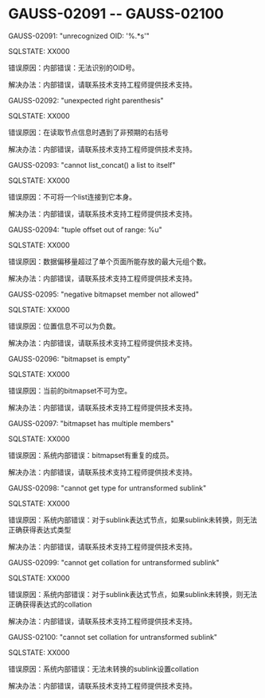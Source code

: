 # GAUSS-02091 -- GAUSS-02100

GAUSS-02091: "unrecognized OID: '%.\*s'"

SQLSTATE: XX000

错误原因：内部错误：无法识别的OID号。

解决办法：内部错误，请联系技术支持工程师提供技术支持。

GAUSS-02092: "unexpected right parenthesis"

SQLSTATE: XX000

错误原因：在读取节点信息时遇到了非预期的右括号

解决办法：内部错误，请联系技术支持工程师提供技术支持。

GAUSS-02093: "cannot list\_concat\(\) a list to itself"

SQLSTATE: XX000

错误原因：不可将一个list连接到它本身。

解决办法：内部错误，请联系技术支持工程师提供技术支持。

GAUSS-02094: "tuple offset out of range: %u"

SQLSTATE: XX000

错误原因：数据偏移量超过了单个页面所能存放的最大元组个数。

解决办法：内部错误，请联系技术支持工程师提供技术支持。

GAUSS-02095: "negative bitmapset member not allowed"

SQLSTATE: XX000

错误原因：位置信息不可以为负数。

解决办法：内部错误，请联系技术支持工程师提供技术支持。

GAUSS-02096: "bitmapset is empty"

SQLSTATE: XX000

错误原因：当前的bitmapset不可为空。

解决办法：内部错误，请联系技术支持工程师提供技术支持。

GAUSS-02097: "bitmapset has multiple members"

SQLSTATE: XX000

错误原因：系统内部错误：bitmapset有重复的成员。

解决办法：内部错误，请联系技术支持工程师提供技术支持。

GAUSS-02098: "cannot get type for untransformed sublink"

SQLSTATE: XX000

错误原因：系统内部错误：对于sublink表达式节点，如果sublink未转换，则无法正确获得表达式类型

解决办法：内部错误，请联系技术支持工程师提供技术支持。

GAUSS-02099: "cannot get collation for untransformed sublink"

SQLSTATE: XX000

错误原因：系统内部错误：对于sublink表达式节点，如果sublink未转换，则无法正确获得表达式的collation

解决办法：内部错误，请联系技术支持工程师提供技术支持。

GAUSS-02100: "cannot set collation for untransformed sublink"

SQLSTATE: XX000

错误原因：系统内部错误：无法未转换的sublink设置collation

解决办法：内部错误，请联系技术支持工程师提供技术支持。

